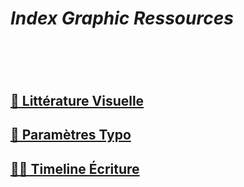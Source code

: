 # *Index Graphic Ressources*
# &nbsp;
## [👀 Littérature Visuelle](/index-visual-literacy)
## [🧬 Paramètres Typo](/parameter-typeface)
## [✍🏻 Timeline Écriture](/overview-writing-history)
